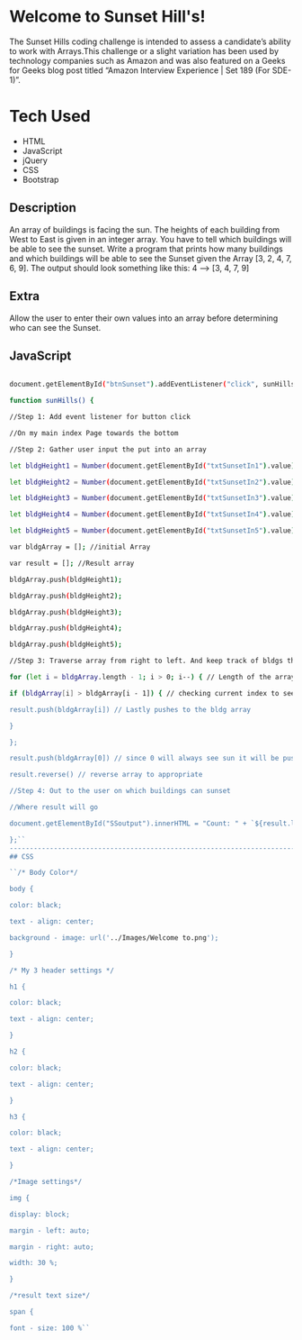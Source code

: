# Welcome to Sunset Hill's!

The Sunset Hills coding challenge is intended to assess a candidate’s ability to work with Arrays.This challenge or a slight variation has been used by technology companies such as Amazon and was also featured on a Geeks for Geeks blog post titled “Amazon Interview Experience | Set 189 (For SDE-1)”.


# Tech Used

- HTML
- JavaScript
- jQuery
- CSS
- Bootstrap


## Description

An array of buildings is facing the sun. The heights of each building from West to East is given in an integer array. You have to tell which buildings will be able to see the sunset.
Write a program that prints how many buildings and which buildings will be able to see the Sunset given the Array [3, 2, 4, 7, 6, 9].
The output should look something like this: 4 --> [3, 4, 7, 9]

## Extra

Allow the user to enter their own values into an array before determining who can see the Sunset.

## JavaScript

```sh //Event Listener for JS

document.getElementById("btnSunset").addEventListener("click", sunHills);

function sunHills() {

//Step 1: Add event listener for button click

//On my main index Page towards the bottom

//Step 2: Gather user input the put into an array

let bldgHeight1 = Number(document.getElementById("txtSunsetIn1").value);

let bldgHeight2 = Number(document.getElementById("txtSunsetIn2").value);

let bldgHeight3 = Number(document.getElementById("txtSunsetIn3").value);

let bldgHeight4 = Number(document.getElementById("txtSunsetIn4").value);

let bldgHeight5 = Number(document.getElementById("txtSunsetIn5").value);

var bldgArray = []; //initial Array

var result = []; //Result array

bldgArray.push(bldgHeight1);

bldgArray.push(bldgHeight2);

bldgArray.push(bldgHeight3);

bldgArray.push(bldgHeight4);

bldgArray.push(bldgHeight5);

//Step 3: Traverse array from right to left. And keep track of bldgs the can see sunset

for (let i = bldgArray.length - 1; i > 0; i--) { // Length of the array; array is > 0; decrements by 1

if (bldgArray[i] > bldgArray[i - 1]) { // checking current index to see if it's greater than the next

result.push(bldgArray[i]) // Lastly pushes to the bldg array

}

};

result.push(bldgArray[0]) // since 0 will always see sun it will be pushed

result.reverse() // reverse array to appropriate

//Step 4: Out to the user on which buildings can sunset

//Where result will go

document.getElementById("SSoutput").innerHTML = "Count: " + `${result.length}` + ", [" + `${result}` + "]"

};``
-------------------------------------------------------------------------------------------------
## CSS

``/* Body Color*/

body {

color: black;

text - align: center;

background - image: url('../Images/Welcome to.png');

}

/* My 3 header settings */

h1 {

color: black;

text - align: center;

}

h2 {

color: black;

text - align: center;

}

h3 {

color: black;

text - align: center;

}

/*Image settings*/

img {

display: block;

margin - left: auto;

margin - right: auto;

width: 30 %;

}

/*result text size*/

span {

font - size: 100 %``
